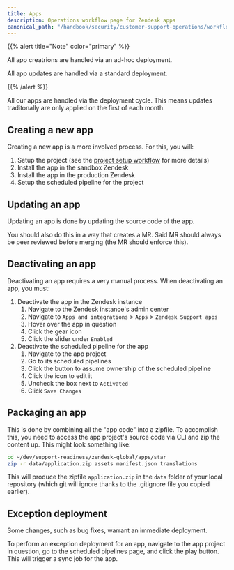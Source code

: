```yaml
---
title: Apps
description: Operations workflow page for Zendesk apps
canonical_path: "/handbook/security/customer-support-operations/workflows/zendesk/apps"
---
```


{{% alert title="Note" color="primary" %}}

All app creatrions are handled via an ad-hoc deployment.

All app updates are handled via a standard deployment.

{{% /alert %}}

All our apps are handled via the deployment cycle. This means updates traditonally are only applied on the first of each month.

## Creating a new app

Creating a new app is a more involved process. For this, you will:

1. Setup the project (see the [project setup workflow](../gitlab/project-setup) for more details)
1. Install the app in the sandbox Zendesk
1. Install the app in the production Zendesk
1. Setup the scheduled pipeline for the project

## Updating an app

Updating an app is done by updating the source code of the app.

You should also do this in a way that creates a MR. Said MR should always be peer reviewed before merging (the MR should enforce this).

## Deactivating an app

Deactivating an app requires a very manual process. When deactivating an app, you must:

1. Deactivate the app in the Zendesk instance
   1. Navigate to the Zendesk instance's admin center
   1. Navigate to `Apps and integrations` > `Apps` > `Zendesk Support apps`
   1. Hover over the app in question
   1. Click the gear icon
   1. Click the slider under `Enabled`
1. Deactivate the scheduled pipeline for the app
   1. Navigate to the app project
   1. Go to its scheduled pipelines
   1. Click the button to assume ownership of the scheduled pipeline
   1. Click the icon to edit it
   1. Uncheck the box next to `Activated`
   1. Click `Save Changes`

## Packaging an app

This is done by combining all the "app code" into a zipfile. To accomplish this, you need to access the app project's source code via CLI and zip the content up. This might look something like:

```bash
cd ~/dev/support-readiness/zendesk-global/apps/star
zip -r data/application.zip assets manifest.json translations
```

This will produce the zipfile `application.zip` in the `data` folder of your local repository (which git will ignore thanks to the .gitignore file you copied earlier).

## Exception deployment

Some changes, such as bug fixes, warrant an immediate deployment. 

To perform an exception deployment for an app, navigate to the app project in question, go to the scheduled pipelines page, and click the play button. This will trigger a sync job for the app.
